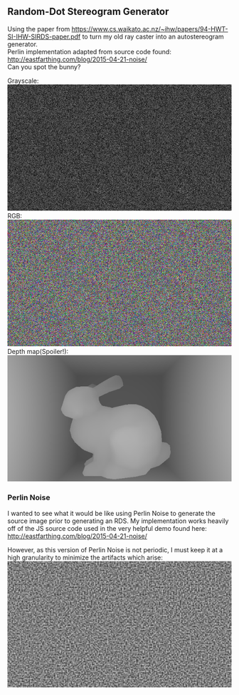 ## Random-Dot Stereogram Generator

Using the paper from https://www.cs.waikato.ac.nz/~ihw/papers/94-HWT-SI-IHW-SIRDS-paper.pdf to turn my old ray caster into an autostereogram generator.  
Perlin implementation adapted from source code found: http://eastfarthing.com/blog/2015-04-21-noise/  
Can you spot the bunny?

Grayscale:  
<img src="/images/autostereogram_bunny_GS.png"/>  
RGB:  
<img src="/images/autostereogram_bunny_RGB.png"/>  
Depth map(Spoiler!):  
<img src="/images/depth_map_bunny.png"/>  

### Perlin Noise
I wanted to see what it would be like using Perlin Noise to generate the source image prior to generating an RDS. My implementation works heavily off of the JS source code used in the very helpful demo found here: http://eastfarthing.com/blog/2015-04-21-noise/

However, as this version of Perlin Noise is not periodic, I must keep it at a high granularity to minimize the artifacts which arise:  
<img src="/images/autostereogram_bunny_RGBPerlin_spaces4.png"/>  
